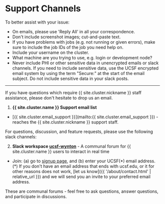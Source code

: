 # Support Channels

To better assist with your issue:

  * On emails, please use 'Reply All' in all your correspondence.
  * Don't include screenshot images; cut-and-paste text.
  * If you have problems with jobs (e.g. not running or given errors), make sure to include the job IDs of the job you need help on.
  * Include your username on the cluster.
  * What machine are you trying to use, e.g. login or development node?
  * Never include PHI or other sensitive data in unencrypted emails or slack channels. If you need to include sensitive data, use the UCSF encrypted email system by using the term "Secure:" at the start of the email subject. Do not include sensitive data in your slack posts.
  
---

If you have questions which require {{ site.cluster.nickname }} staff assistance, please don't hesitate to drop us an email.

1. **{{ site.cluster.name }} Support email list**

  - [{{ site.cluster.email_support }}](mailto:{{ site.cluster.email_support }}) - reaches the {{ site.cluster.nickname }} support staff.

For questions, discussion, and feature requests, please use the following slack channels:

2. **Slack workspace [ucsf-wynton](https://ucsf-wynton.slack.com/)** - A communal forum for {{ site.cluster.name }} users to interact in real time

  - Join: (a) go to [signup page](https://join.slack.com/t/ucsf-wynton/signup), and (b) enter your UCSF(\*) email address. (\*) If you don't have an email address that ends with ucsf.edu, or it for other reasons does not work, [let us know]({{ '/about/contact.html' | relative_url }}) and we will send you an invite to your preferred email address.

These are communal forums - feel free to ask questions, answer questions, and participate in discussions.

<!-- 
(Mailing list deprecated, will be deleted soon due to lack of use.)
3. **Mailing list [wynton-help@listsrv.ucsf.edu](https://listsrv.ucsf.edu/cgi-bin/wa?A0=wynton-help)** - A communal forum where you can ask for help and discuss problems and solutions (you need to subscribe before you can post messages)
  - Subscribe / unsubscribe: (a) go to [list homepage](https://listsrv.ucsf.edu/cgi-bin/wa?A0=wynton-help), (b) click 'Subscribe or Unsubscribe', (c) enter your full name and preferred email address, and (d) click link in confirmation email that arrives within minutes.
  - Web archives: N/A [list homepage](https://listsrv.ucsf.edu/cgi-bin/wa?A0=wynton-help) (only visible to subscribed list members).
-->


<!--
4. the [{{ site.cluster.name }} issue tracker]
-->


[{{ site.cluster.name }} issue tracker]: https://github.com/UCSF-HPC/wynton/wiki/Todo
